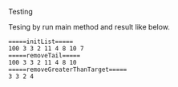 Testing

Tesing by run main method and result like below.

    =====initList=====
    100 3 3 2 11 4 8 10 7  
    =====removeTail=====
    100 3 3 2 11 4 8 10  
    =====removeGreaterThanTarget=====
    3 3 2 4  
